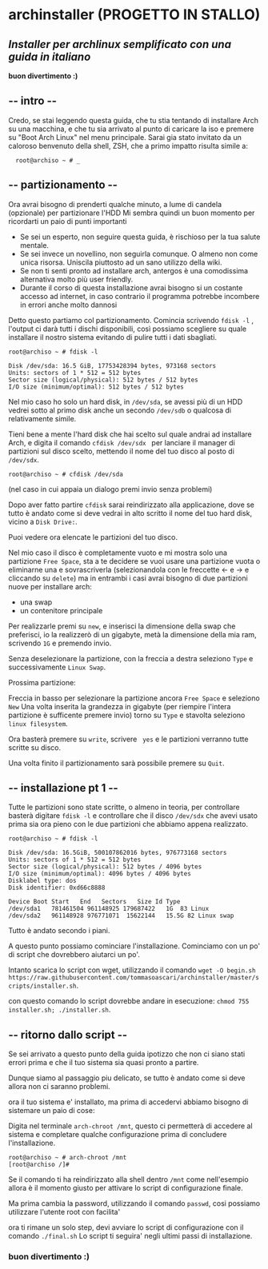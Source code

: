 # archinstaller (PROGETTO IN STALLO)
## *Installer per archlinux semplificato con una guida in italiano*
**buon divertimento :)**

## -- intro --
Credo, se stai leggendo questa guida, che tu stia tentando di installare Arch su una macchina, e che tu sia arrivato al punto di caricare la iso e premere su "Boot Arch Linux" nel menu principale.
Sarai gia stato invitato da un caloroso benvenuto della shell, ZSH, che a primo impatto risulta simile a:
```
  root@archiso ~ # _ 
```
## -- partizionamento --
Ora avrai bisogno di prenderti qualche minuto, a lume di candela (opzionale) per partizionare l'HDD
Mi sembra quindi un buon momento per ricordarti un paio di punti importanti

 - Se sei un esperto, non seguire questa guida, è rischioso per la tua salute mentale.
 - Se sei invece un novellino, non seguirla comunque. O almeno non come unica risorsa. Uniscila piuttosto ad un sano utilizzo della wiki.
 - Se non ti senti pronto ad installare arch, antergos è una comodissima alternativa molto più user friendly.
 - Durante il corso di questa installazione avrai bisogno si un costante accesso ad internet, in caso contrario il programma potrebbe incombere in errori anche molto dannosi

Detto questo partiamo col partizionamento.
Comincia scrivendo ``fdisk -l`` , l'output ci darà tutti i dischi disponibili, così possiamo scegliere su quale installare il nostro sistema evitando di pulire tutti i dati sbagliati.

```
root@archiso ~ # fdisk -l

Disk /dev/sda: 16.5 GiB, 17753428394 bytes, 973168 sectors
Units: sectors of 1 * 512 = 512 bytes
Sector size (logical/physical): 512 bytes / 512 bytes
I/O size (minimum/optimal): 512 bytes / 512 bytes
```

Nel mio caso ho solo un hard disk, in ``/dev/sda``, se avessi più di un HDD vedrei sotto al primo disk anche un secondo ``/dev/sdb`` o qualcosa di relativamente simile.

Tieni bene a mente l'hard disk che hai scelto sul quale andrai ad installare Arch, e digita il comando ``cfdisk /dev/sdx `` per lanciare il manager di partizioni sul disco scelto, mettendo il nome del tuo disco al posto di ``/dev/sdx``.

```
root@archiso ~ # cfdisk /dev/sda
```

(nel caso in cui appaia un dialogo premi invio senza problemi)

Dopo aver fatto partire ``cfdisk`` sarai reindirizzato alla applicazione, dove se tutto è andato come si deve vedrai in alto scritto il nome del tuo hard disk, vicino a ``Disk Drive:``.

Puoi vedere ora elencate le partizioni del tuo disco.

Nel mio caso il disco è completamente vuoto e mi mostra solo una partizione ``Free Space``, sta a te decidere se vuoi usare una partizione vuota o eliminarne una e sovrascriverla (selezionandola con le freccette ← e → e cliccando su ``delete``) ma in entrambi i casi avrai bisogno di due partizioni nuove per installare arch:

- una swap
- un contenitore principale

Per realizzarle premi su ``new``, e inserisci la dimensione della swap che preferisci, io la realizzerò di un gigabyte, metà la dimensione della mia ram, scrivendo ``1G`` e premendo invio.

Senza deselezionare la partizione, con la freccia a destra seleziono ``Type`` e successivamente ``Linux Swap``.

Prossima partizione:

Freccia in basso per selezionare la partizione ancora ``Free Space`` e seleziono ``New``
Una volta inserita la grandezza in gigabyte (per riempire l'intera partizione è sufficente premere invio) torno su ``Type`` e stavolta seleziono ``linux filesystem``.

Ora basterà premere su ``write``, scrivere `` yes`` e le partizioni verranno tutte scritte su disco.

Una volta finito il partizionamento sarà possibile premere su ``Quit``.


## -- installazione pt 1 --

Tutte le partizioni sono state scritte, o almeno in teoria, per controllare basterà digitare ``fdisk -l`` e controllare che il disco ``/dev/sdx`` che avevi usato prima sia ora pieno con le due partizioni che abbiamo appena realizzato.

```
root@archiso ~ # fdisk -l

Disk /dev/sda: 16.5GiB, 500107862016 bytes, 976773168 sectors
Units: sectors of 1 * 512 = 512 bytes
Sector size (logical/physical): 512 bytes / 4096 bytes
I/O size (minimum/optimal): 4096 bytes / 4096 bytes
Disklabel type: dos
Disk identifier: 0xd66c8888

Device Boot Start   End   Sectors   Size Id Type
/dev/sda1   781461504 961148925 179687422   1G  83 Linux
/dev/sda2   961148928 976771071  15622144   15.5G 82 Linux swap
```

Tutto è andato secondo i piani.

A questo punto possiamo cominciare l'installazione. Cominciamo con un po' di script che dovrebbero aiutarci un po'.

Intanto scarica lo script con wget, utilizzando il comando ``wget -O begin.sh https://raw.githubusercontent.com/tommasoascari/archinstaller/master/scripts/installer.sh``.

con questo comando lo script dovrebbe andare in esecuzione: ``chmod 755 installer.sh; ./installer.sh``.

## -- ritorno dallo script --

Se sei arrivato a questo punto della guida ipotizzo che non ci siano stati errori prima e che il tuo sistema sia quasi pronto a partire.

Dunque siamo al passaggio piu delicato, se tutto è andato come si deve allora non ci saranno problemi.

ora il tuo sistema e' installato, ma prima di accedervi abbiamo bisogno di sistemare un paio di cose:

Digita nel terminale ``arch-chroot /mnt``, questo ci permetterà di accedere al sistema e completare qualche configurazione prima di concludere l'installazione.

```
root@archiso ~ # arch-chroot /mnt
[root@archiso /]#
```
Se il comando ti ha reindirizzato alla shell dentro ``/mnt`` come nell'esempio allora è il momento giusto per attivare lo script di configurazione finale.

Ma prima cambia la password, utilizzando il comando ``passwd``, cosi possiamo utilizzare l'utente root con facilita'

ora ti rimane un solo step, devi avviare lo script di configurazione con il comando ``./final.sh``
Lo script ti seguira' negli ultimi passi di installazione.

### buon divertimento :)
